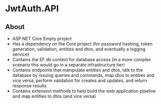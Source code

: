 # JwtAuth.API

## About
 - ASP.NET Core Empty project
 - Has a dependency on the Core project (for password hashing, token generation, validation, entities and dtos, and eventually a logging service)
 - Contains the EF db context for database access (in a more complex scenario this would go in a separate infrastructure tier)
 - Contains endpoints that manipulate entities and dtos, talk to the database by issuing queries and commands, map dtos to entities and vice versa, perform validation for creates and updates, and return response results
 - Contains extension methods to help build the web application pipeline and map entities to dtos (and vice versa)
